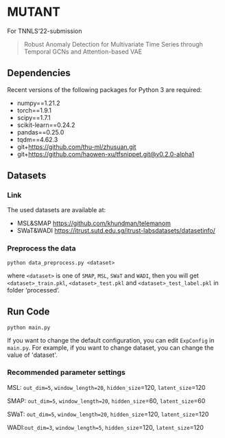 # MUTANT
For TNNLS‘22-submission
> Robust Anomaly Detection for Multivariate Time Series through Temporal GCNs and Attention-based VAE

## Dependencies
Recent versions of the following packages for Python 3 are required:
* numpy==1.21.2
* torch==1.9.1
* scipy==1.7.1
* scikit-learn==0.24.2
* pandas==0.25.0
* tqdm==4.62.3
* git+https://github.com/thu-ml/zhusuan.git
* git+https://github.com/haowen-xu/tfsnippet.git@v0.2.0-alpha1

## Datasets
### Link
The used datasets are available at:
* MSL&SMAP https://github.com/khundman/telemanom
* SWaT&WADI https://itrust.sutd.edu.sg/itrust-labsdatasets/datasetinfo/

### Preprocess the data
`python data_preprocess.py <dataset>`

where `<dataset>` is one of `SMAP`, `MSL`, `SWaT` and `WADI`, then you will get `<dataset>_train.pkl`, `<dataset>_test.pkl` and `<dataset>_test_label.pkl` in folder ‘processed’.

## Run Code
`python main.py`

If you want to change the default configuration, you can edit `ExpConfig` in `main.py`. For example, if you want to change dataset, you can change the value of 'dataset'.

### Recommended parameter settings
MSL: `out_dim=5`, `window_length=20`, `hidden_size`=120, `latent_size`=120

SMAP: `out_dim=5`, `window_length=20`, `hidden_size`=60, `latent_size`=60

SWaT: `out_dim=5`, `window_length=20`, `hidden_size`=120, `latent_size`=120

WADI:`out_dim=3`, `window_length=5`, `hidden_size`=120, `latent_size`=120
